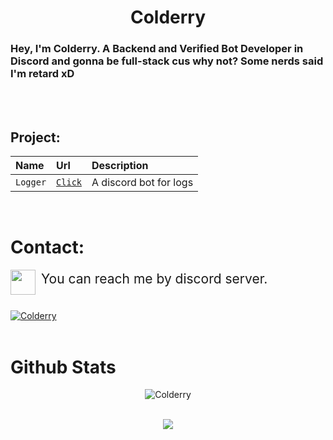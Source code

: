 <h1 align="center">Colderry</h1>

### Hey, I'm Colderry. A Backend and Verified Bot Developer in Discord and gonna be full-stack cus why not? Some nerds said I'm retard xD

<br>
<br>

## Project: 

| Name | Url     | Description                       |
| :-------- | :------- | :-------------------------------- |
| `Logger`      | [`Click`](https://github.com/Colderry/logger) | A discord bot for logs |

<br>

# Contact:

<a href="https://discord.com/users/538627730921619486">
    <img src="https://www.flaticon.com/svg/static/icons/svg/2111/2111370.svg" align="left" width="40">
</a>
    <p style="font-size:21px">&nbsp;You can reach me by discord server.</p>

<br>

<a href="https://discord.gg/bsq88QqVvs">
    <img src="https://invidget.switchblade.xyz/bsq88QqVvs" alt="Colderry">
</a>

<br>

<br>

# Github Stats
<div align="center">

![Colderry](https://github-readme-stats.vercel.app/api?username=colderry&theme=gotham&show_icons=true)

<br>
    <img src="https://github-readme-stats.vercel.app/api/top-langs?username=colderry&show_icons=true&theme=gotham&layout=compact"> 
    
</div>

